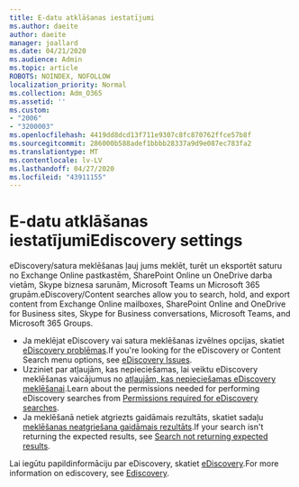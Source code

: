```yaml
---
title: E-datu atklāšanas iestatījumi
ms.author: daeite
author: daeite
manager: joallard
ms.date: 04/21/2020
ms.audience: Admin
ms.topic: article
ROBOTS: NOINDEX, NOFOLLOW
localization_priority: Normal
ms.collection: Adm_O365
ms.assetid: ''
ms.custom:
- "2006"
- "3200003"
ms.openlocfilehash: 4419dd8dcd13f711e9307c8fc870762ffce57b8f
ms.sourcegitcommit: 286000b588adef1bbbb28337a9d9e087ec783fa2
ms.translationtype: MT
ms.contentlocale: lv-LV
ms.lasthandoff: 04/27/2020
ms.locfileid: "43911155"
---
```

# <a name="ediscovery-settings"></a><span data-ttu-id="2738e-102">E-datu atklāšanas iestatījumi</span><span class="sxs-lookup"><span data-stu-id="2738e-102">Ediscovery settings</span></span>

<span data-ttu-id="2738e-103">eDiscovery/satura meklēšanas ļauj jums meklēt, turēt un eksportēt saturu no Exchange Online pastkastēm, SharePoint Online un OneDrive darba vietām, Skype biznesa sarunām, Microsoft Teams un Microsoft 365 grupām.</span><span class="sxs-lookup"><span data-stu-id="2738e-103">eDiscovery/Content searches allow you to search, hold, and export content from Exchange Online mailboxes, SharePoint Online and OneDrive for Business sites, Skype for Business conversations, Microsoft Teams, and Microsoft 365 Groups.</span></span>

- <span data-ttu-id="2738e-104">Ja meklējat eDiscovery vai satura meklēšanas izvēlnes opcijas, skatiet [eDiscovery problēmas](https://docs.microsoft.com/alchemyinsights/ediscovery-issues).</span><span class="sxs-lookup"><span data-stu-id="2738e-104">If you're looking for the eDiscovery or Content Search menu options, see [eDiscovery Issues](https://docs.microsoft.com/alchemyinsights/ediscovery-issues).</span></span>
- <span data-ttu-id="2738e-105">Uzziniet par atļaujām, kas nepieciešamas, lai veiktu eDiscovery meklēšanas vaicājumus no [atļaujām, kas nepieciešamas eDiscovery meklēšanai](https://docs.microsoft.com/alchemyinsights/permissions-required-for-ediscovery-searches).</span><span class="sxs-lookup"><span data-stu-id="2738e-105">Learn about the permissions needed for performing eDiscovery searches from [Permissions required for eDiscovery searches](https://docs.microsoft.com/alchemyinsights/permissions-required-for-ediscovery-searches).</span></span>
- <span data-ttu-id="2738e-106">Ja meklēšanā netiek atgriezts gaidāmais rezultāts, skatiet sadaļu [meklēšanas neatgriešana gaidāmais rezultāts](https://docs.microsoft.com/alchemyinsights/search-not-returning-expected-results).</span><span class="sxs-lookup"><span data-stu-id="2738e-106">If your search isn't returning the expected results, see [Search not returning expected results](https://docs.microsoft.com/alchemyinsights/search-not-returning-expected-results).</span></span>

<span data-ttu-id="2738e-107">Lai iegūtu papildinformāciju par eDiscovery, skatiet [eDiscovery](https://docs.microsoft.com/office365/securitycompliance/ediscovery).</span><span class="sxs-lookup"><span data-stu-id="2738e-107">For more information on ediscovery, see [Ediscovery](https://docs.microsoft.com/office365/securitycompliance/ediscovery).</span></span>
